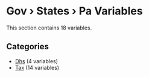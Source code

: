# Gov › States › Pa Variables

This section contains 18 variables.

## Categories

- [Dhs](dhs/index.md) (4 variables)
- [Tax](tax/index.md) (14 variables)
